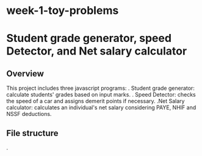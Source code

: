# week-1-toy-problems
# Student grade generator, speed Detector, and Net salary calculator
## Overview
This project includes three javascript programs:
. Student grade generator: calculate students' grades based on input marks.
. Speed Detector: checks the speed of a car and assigns demerit points if necessary.
.Net Salary calculator: calculates an individual's net salary considering PAYE, NHIF and NSSF deductions.

## File structure
.
